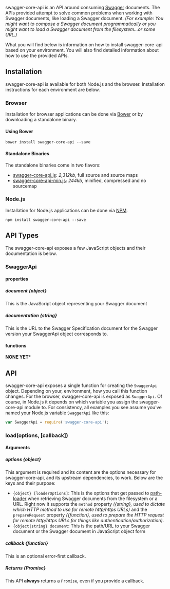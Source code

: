 swagger-core-api is an API around consuming [Swagger][swagger] documents.  The APIs provided attempt to solve common
problems when working with Swagger documents, like loading a Swagger document.  _(For example: You might want to compose
a Swagger document programmatically or you might want to load a Swagger document from the filesystem...or some URL.)_

What you will find below is information on how to install swagger-core-api based on your environment.  You will also
find detailed information about how to use the provided APIs.

## Installation

swagger-core-api is available for both Node.js and the browser.  Installation instructions for each environment are below.

### Browser

Installation for browser applications can be done via [Bower][bower] or by downloading a standalone binary.

#### Using Bower

```
bower install swagger-core-api --save
```

#### Standalone Binaries

The standalone binaries come in two flavors:

* [swagger-core-api.js](https://raw.github.com/apigee-127/swagger-core-api/master/browser/swagger-core-api.js): _2,312kb_, full source  and source maps
* [swagger-core-api-min.js](https://raw.github.com/apigee-127/swagger-core-api/master/browser/swagger-core-api-min.js): _244kb_, minified, compressed and no sourcemap

### Node.js

Installation for Node.js applications can be done via [NPM][npm].

```
npm install swagger-core-api --save
```

## API Types

The swagger-core-api exposes a few JavaScript objects and their documentation is below.

### SwaggerApi

#### properties

##### document {object}

This is the JavaScript object representing your Swagger document

##### documentation {string}

This is the URL to the Swagger Specification document for the Swagger version your SwaggerApi object corresponds to.

#### functions

**NONE YET***

## API

swagger-core-api exposes a single function for creating the `SwaggerApi` object.  Depending on your, environment,
how you call this function changes.  For the browser, swagger-core-api is exposed as `SwaggerApi`.  Of course, in
Node.js it depends on which variable you assign the swagger-core-api module to.  For consistency, all examples you see
assume you've named your Node.js variable `SwaggerApi` like this:

```js
var SwaggerApi = require('swagger-core-api');
```

### load(options, [callback])

#### Arguments

##### options {object}

This argument is required and its content are the options necessary for swagger-core-api, and its upstream dependencies,
to work.  Below are the keys and their purpose:

* `{object} [loaderOptions]`: This is the options that get passed to [path-loader][path-loader] when retrieving Swagger
documents from the filesystem or a URL.  Right now it supports the `method` property _({string}, used to dictate which
HTTP method to use for remote http/https URLs)_ and the  `prepareRequest` property _({function}, used to prepare the
HTTP request for remote http/https URLs for things like authentication/authorization)_.
* `{object|string} document`: This is the path/URL to your Swagger document or the Swagger document in JavaScript object
form

##### callback {function}

This is an optional error-first callback.

##### Returns {Promise}

This API **always** returns a `Promise`, even if you provide a callback.

[bower]: http://bower.io/
[npm]: https://www.npmjs.org/
[path-loader]: https://github.com/whitlockjc/path-loader
[swagger]: http://swagger.io
